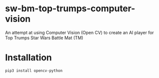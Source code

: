 # sw-bm-top-trumps-computer-vision
An attempt at using Computer Vision (Open CV) to create an AI player for Top Trumps Star Wars Battle Mat (TM)

# Installation

```
pip3 install opencv-python
```
